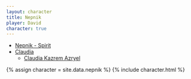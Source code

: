 ```yaml
---
layout: character
title: Nepnik
player: David
character: true
---
```


- [Nepnik - Spirit](./spirit)
- [Claudia](./claudia)
  - [Claudia Kazrem Azryel](./claudia/kazrem-azryel)

{% assign character = site.data.nepnik %}
{% include character.html %}